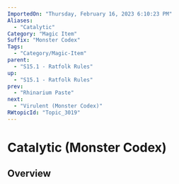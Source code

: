 ```yaml
---
ImportedOn: "Thursday, February 16, 2023 6:10:23 PM"
Aliases:
  - "Catalytic"
Category: "Magic Item"
Suffix: "Monster Codex"
Tags:
  - "Category/Magic-Item"
parent:
  - "S15.1 - Ratfolk Rules"
up:
  - "S15.1 - Ratfolk Rules"
prev:
  - "Rhinarium Paste"
next:
  - "Virulent (Monster Codex)"
RWtopicId: "Topic_3019"
---
```

# Catalytic (Monster Codex)
## Overview
